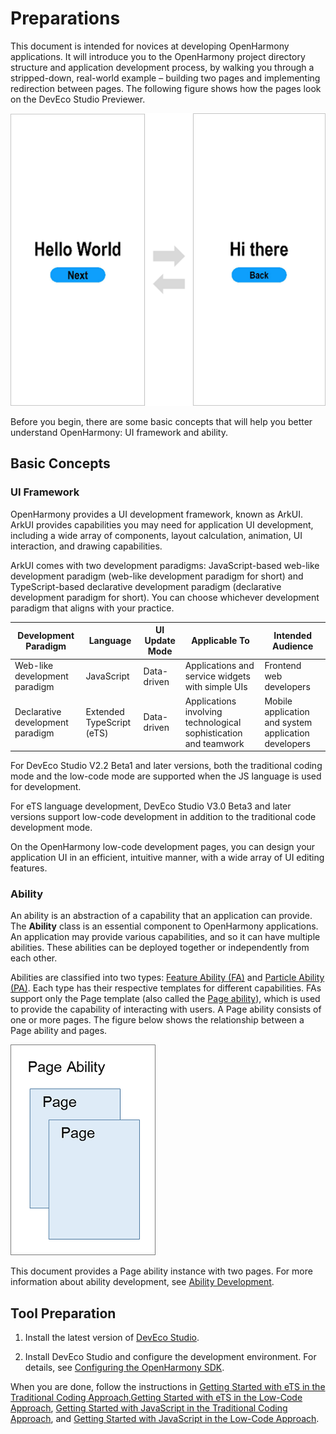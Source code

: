 # Preparations

This document is intended for novices at developing OpenHarmony applications. It will introduce you to the OpenHarmony project directory structure and application development process, by walking you through a stripped-down, real-world example – building two pages and implementing redirection between pages. The following figure shows how the pages look on the DevEco Studio Previewer.


![en-us_image_0000001261809595](figures/en-us_image_0000001261809595.png)


Before you begin, there are some basic concepts that will help you better understand OpenHarmony: UI framework and ability.


## Basic Concepts


### UI Framework

OpenHarmony provides a UI development framework, known as ArkUI. ArkUI provides capabilities you may need for application UI development, including a wide array of components, layout calculation, animation, UI interaction, and drawing capabilities.

ArkUI comes with two development paradigms: JavaScript-based web-like development paradigm (web-like development paradigm for short) and TypeScript-based declarative development paradigm (declarative development paradigm for short). You can choose whichever development paradigm that aligns with your practice.

| **Development Paradigm** | **Language** | **UI Update Mode** | **Applicable To** | **Intended Audience** |
| -------- | -------- | -------- | -------- | -------- |
| Web-like development paradigm | JavaScript | Data-driven | Applications and service widgets with simple UIs | Frontend web developers |
| Declarative development paradigm | Extended TypeScript (eTS) | Data-driven | Applications involving technological sophistication and teamwork | Mobile application and system application developers |

For DevEco Studio V2.2 Beta1 and later versions, both the traditional coding mode and the low-code mode are supported when the JS language is used for development.

For eTS language development, DevEco Studio V3.0 Beta3 and later versions support low-code development in addition to the traditional code development mode.

On the OpenHarmony low-code development pages, you can design your application UI in an efficient, intuitive manner, with a wide array of UI editing features.


### Ability

An ability is an abstraction of a capability that an application can provide. The **Ability** class is an essential component to OpenHarmony applications. An application may provide various capabilities, and so it can have multiple abilities. These abilities can be deployed together or independently from each other.

Abilities are classified into two types: [Feature Ability (FA)](../../glossary.md#f) and [Particle Ability (PA)](../../glossary.md#p). Each type has their respective templates for different capabilities. FAs support only the Page template (also called the [Page ability](../ability/fa-pageability.md)), which is used to provide the capability of interacting with users. A Page ability consists of one or more pages. The figure below shows the relationship between a Page ability and pages.

![en-us_image_0000001215206886](figures/en-us_image_0000001215206886.png)

This document provides a Page ability instance with two pages. For more information about ability development, see [Ability Development](../ability/ability-brief.md).


## Tool Preparation

1. Install the latest version of [DevEco Studio](https://developer.harmonyos.com/cn/develop/deveco-studio#download_beta_openharmony).

2. Install DevEco Studio and configure the development environment. For details, see [Configuring the OpenHarmony SDK](https://developer.harmonyos.com/en/docs/documentation/doc-guides/ohos-setting-up-environment-0000001263160443).

When you are done, follow the instructions in [Getting Started with eTS in the Traditional Coding Approach](start-with-ets.md),[Getting Started with eTS in the Low-Code Approach](start-with-ets-low-code.md), [Getting Started with JavaScript in the Traditional Coding Approach](start-with-js.md), and [Getting Started with JavaScript in the Low-Code Approach](start-with-js-low-code.md).
